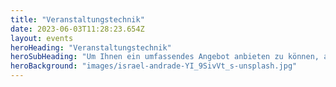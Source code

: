 ```yaml
---
title: "Veranstaltungstechnik"
date: 2023-06-03T11:28:23.654Z
layout: events
heroHeading: "Veranstaltungstechnik"
heroSubHeading: "Um Ihnen ein umfassendes Angebot anbieten zu können, arbeiten wir mit kompetenten Partnern zusammen."
heroBackground: "images/israel-andrade-YI_9SivVt_s-unsplash.jpg"
---
```

